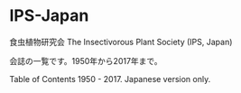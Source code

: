 # IPS-Japan
食虫植物研究会 The Insectivorous Plant Society (IPS, Japan)

会誌の一覧です。1950年から2017年まで。

Table of Contents 1950 - 2017. Japanese version only.
